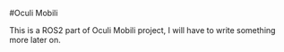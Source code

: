 #Oculi Mobili

This is a ROS2 part of Oculi Mobili project,
I will have to write something more later on.
